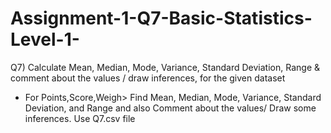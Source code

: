 # Assignment-1-Q7-Basic-Statistics-Level-1-
Q7) Calculate Mean, Median, Mode, Variance, Standard Deviation, Range & comment about the values / draw inferences, for the given dataset
-	For Points,Score,Weigh>
Find Mean, Median, Mode, Variance, Standard Deviation, and Range and also Comment about the values/ Draw some inferences.
Use Q7.csv file 
